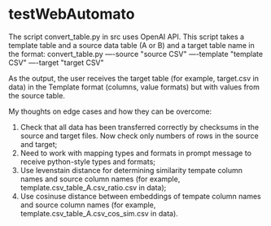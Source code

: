 # testWebAutomato
The script convert_table.py in src uses OpenAI API.
This script takes a template table and a source data table (A or B) and a target table name in the format:
convert_table.py —-source "source CSV" —-template "template CSV" —-target "target CSV"

As the output, the user receives the target table (for example, target.csv in data) in the Template format (columns, value formats) but with values from the source table.

My thoughts on edge cases and how they can be overcome:
1) Check that all data has been transferred correctly by checksums in the source and target files. Now check only numbers of rows in the source and target;
3) Need to work with mapping types and formats in prompt message to receive python-style types and formats;
4) Use levenstain distance for determining similarity tempate column names and source column names (for example, template.csv_table_A.csv_ratio.csv in data);
5) Use cosinuse distance between embeddings of tempate column names and source column names (for example, template.csv_table_A.csv_cos_sim.csv in data).
